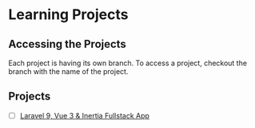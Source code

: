 # Learning Projects

## Accessing the Projects
Each project is having its own branch. To access a project, checkout the branch with the name of the project.

## Projects
- [ ] [Laravel 9, Vue 3 & Inertia Fullstack App](https://github.com/ionutgaina/LearningProjects/tree/PropertyListingApp)
